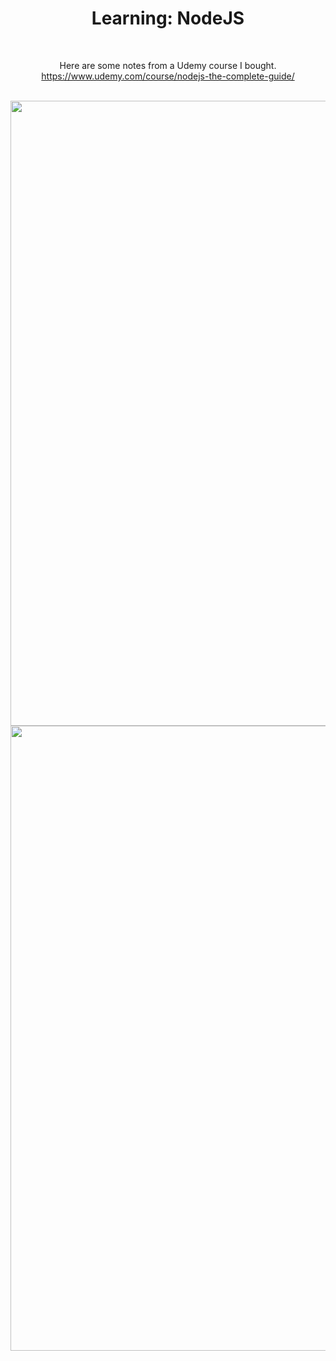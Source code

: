 <div align="center">
  
# Learning: NodeJS

<br>

Here are some notes from a Udemy course I bought.
<br>
https://www.udemy.com/course/nodejs-the-complete-guide/

<br>

<img src="https://user-images.githubusercontent.com/55017307/90394247-9ce01680-e092-11ea-9c4f-d6d03e6abaad.PNG" width="1000"/>

<img src="https://user-images.githubusercontent.com/55017307/90951692-4a6d7400-e45d-11ea-9e53-995044d3756c.gif" width="1000"/>


<div>
